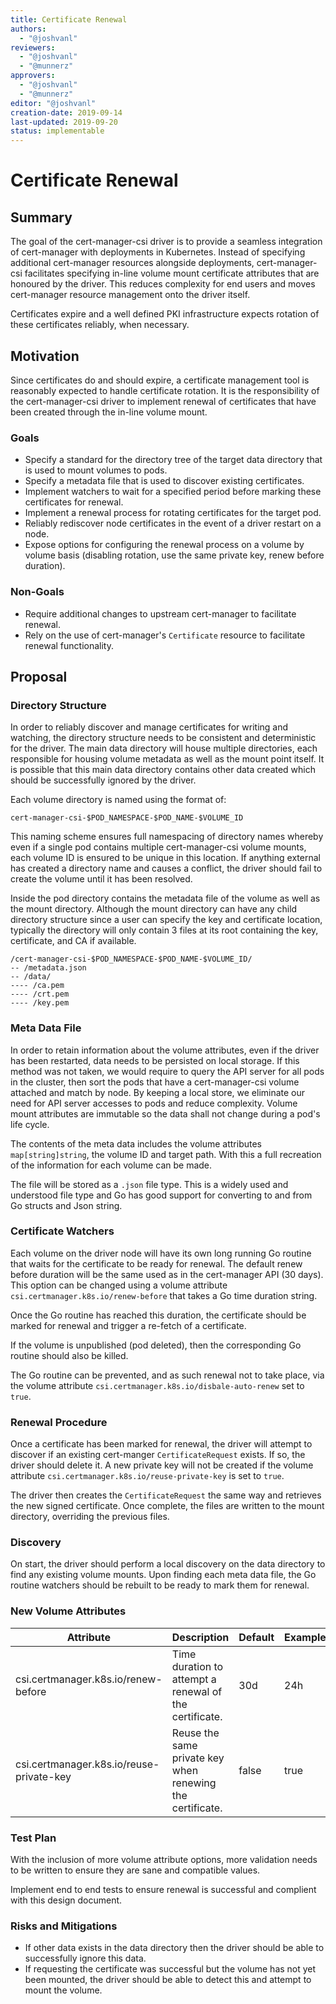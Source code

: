 ```yaml
---
title: Certificate Renewal
authors:
  - "@joshvanl"
reviewers:
  - "@joshvanl"
  - "@munnerz"
approvers:
  - "@joshvanl"
  - "@munnerz"
editor: "@joshvanl"
creation-date: 2019-09-14
last-updated: 2019-09-20
status: implementable
---
```


# Certificate Renewal

## Summary

The goal of the cert-manager-csi driver is to provide a seamless integration of
cert-manager with deployments in Kubernetes. Instead of specifying additional
cert-manager resources alongside deployments, cert-manager-csi facilitates
specifying in-line volume mount certificate attributes that are honoured by the
driver. This reduces complexity for end users and moves cert-manager resource
management onto the driver itself.

Certificates expire and a well defined PKI infrastructure expects rotation of
these certificates reliably, when necessary.

## Motivation

Since certificates do and should expire, a certificate management tool is
reasonably expected to handle certificate rotation. It is the responsibility of
the cert-manager-csi driver to implement renewal of certificates that have been
created through the in-line volume mount.

### Goals

- Specify a standard for the directory tree of the target data directory that is
  used to mount volumes to pods.
- Specify a metadata file that is used to discover existing certificates.
- Implement watchers to wait for a specified period before marking these
  certificates for renewal.
- Implement a renewal process for rotating certificates for the target pod.
- Reliably rediscover node certificates in the event of a driver restart on a
  node.
- Expose options for configuring the renewal process on a volume by volume basis
  (disabling rotation, use the same private key, renew before duration).

### Non-Goals

- Require additional changes to upstream cert-manager to facilitate renewal.
- Rely on the use of cert-manager's `Certificate` resource to facilitate renewal
  functionality.

## Proposal

### Directory Structure

In order to reliably discover and manage certificates for writing and watching,
the directory structure needs to be consistent and deterministic for the driver.
The main data directory will house multiple directories, each responsible for
housing volume metadata as well as the mount point itself. It is possible that
this main data directory contains other data created which should be successfully
ignored by the driver.

Each volume directory is named using the format of:

```
cert-manager-csi-$POD_NAMESPACE-$POD_NAME-$VOLUME_ID
```

This naming scheme ensures full namespacing of directory names whereby even if a
single pod contains multiple cert-manager-csi volume mounts, each volume ID is
ensured to be unique in this location. If anything external has created a
directory name and causes a conflict, the driver should fail to create the
volume until it has been resolved.

Inside the pod directory contains the metadata file of the volume as well as the
mount directory. Although the mount directory can have any child directory
structure since a user can specify the key and certificate location, typically
the directory will only contain 3 files at its root containing the key,
certificate, and CA if available.

```
/cert-manager-csi-$POD_NAMESPACE-$POD_NAME-$VOLUME_ID/
-- /metadata.json
-- /data/
---- /ca.pem
---- /crt.pem
---- /key.pem
```

### Meta Data File

In order to retain information about the volume attributes, even if the driver
has been restarted, data needs to be persisted on local storage. If this method
was not taken, we would require to query the API server for all pods in the
cluster, then sort the pods that have a cert-manager-csi volume attached and
match by node. By keeping a local store, we eliminate our need for API server
accesses to pods and reduce complexity. Volume mount attributes are immutable so
the data shall not change during a pod's life cycle.

The contents of the meta data includes the volume attributes
`map[string]string`, the volume ID and target path. With this a full recreation
of the information for each volume can be made.

The file will be stored as a `.json` file type. This is a widely used and
understood file type and Go has good support for converting to and from Go
structs and Json string.

### Certificate Watchers

Each volume on the driver node will have its own long running Go routine that
waits for the certificate to be ready for renewal. The default renew before
duration will be the same used as in the cert-manager API (30 days). This
option can be changed using a volume attribute
`csi.certmanager.k8s.io/renew-before` that takes a Go time duration string.

Once the Go routine has reached this duration, the certificate should be marked
for renewal and trigger a re-fetch of a certificate.

If the volume is unpublished (pod deleted), then the corresponding Go routine
should also be killed.

The Go routine can be prevented, and as such renewal not to take place, via the
volume attribute `csi.certmanager.k8s.io/disbale-auto-renew` set to `true`.

### Renewal Procedure

Once a certificate has been marked for renewal, the driver will attempt to
discover if an existing cert-manger `CertificateRequest` exists. If so, the
driver should delete it. A new private key will not be created if the volume
attribute `csi.certmanager.k8s.io/reuse-private-key` is set to `true`.

The driver then creates the `CertificateRequest` the same way and retrieves the
new signed certificate. Once complete, the files are written to the mount
directory, overriding the previous files.

### Discovery

On start, the driver should perform a local discovery on the data directory
to find any existing volume mounts. Upon finding each meta data file, the Go
routine watchers should be rebuilt to be ready to mark them for renewal.

### New Volume Attributes

| Attribute                                 | Description                                               | Default | Example |
|-------------------------------------------|-----------------------------------------------------------|---------|---------|
| csi.certmanager.k8s.io/renew-before       | Time duration to attempt a renewal of the certificate.    | 30d     | 24h     |
| csi.certmanager.k8s.io/reuse-private-key  | Reuse the same private key when renewing the certificate. | false   | true    |

### Test Plan

With the inclusion of more volume attribute options, more validation needs to
be written to ensure they are sane and compatible values.

Implement end to end tests to ensure renewal is successful and complient with
this design document.

### Risks and Mitigations

- If other data exists in the data directory then the driver should be able to
  successfully ignore this data.
- If requesting the certificate was successful but the volume has not yet been
  mounted, the driver should be able to detect this and attempt to mount the
  volume.
